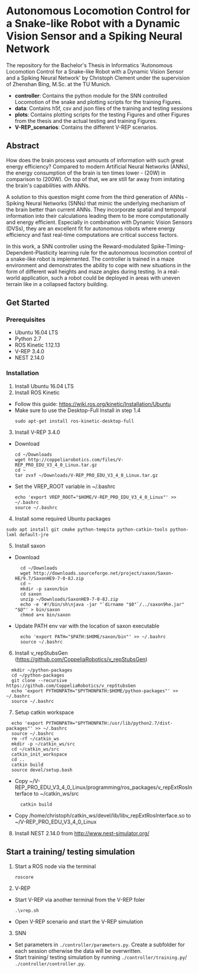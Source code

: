 
# Autonomous Locomotion Control for a Snake-like Robot with a Dynamic Vision Sensor and a Spiking Neural Network

The repository for the Bachelor's Thesis in Informatics 'Autonomous Locomotion Control for a Snake-like Robot with a Dynamic Vision Sensor and a Spiking Neural Network' by Christoph Clement under the supervision of Zhenshan Bing, M.Sc. at the TU Munich.

- **controller**: Contains the python module for the SNN controlled Locomotion of the snake and plotting scripts for the training Figures.
- **data**: Contains h5f, csv and json files of the training and testing sessions
- **plots**: Contains plotting scripts for the testing Figures and other Figures from the thesis and the actual testing and training Figures.
- **V-REP_scenarios**: Contains the different V-REP scenarios.

## Abstract
How does the brain process vast amounts of information with such great energy efficiency?
Compared to modern Artificial Neural Networks (ANNs), the energy consumption of the brain is ten times lower - \(20W\) in comparison to \(200W\).
On top of that, we are still far away from imitating the brain's capabilities with ANNs.

A solution to this question might come from the third generation of ANNs - Spiking Neural Networks (SNNs) that mimic the underlying mechanism of the brain better than current ANNs.
They incorporate spatial and temporal information into their calculations leading them to be more computationally and energy efficient.
Especially in combination with Dynamic Vision Sensors (DVSs), they are an excellent fit for autonomous robots where energy efficiency and fast real-time computations are critical success factors.

In this work, a SNN controller using the Reward-modulated Spike-Timing-Dependent-Plasticity learning rule for the autonomous locomotion control of a snake-like robot is implemented.
The controller is trained in a maze environment and demonstrates the ability to cope with new situations in the form of different wall heights and maze angles during testing.
In a real-world application, such a robot could be deployed in areas with uneven terrain like in a collapsed factory building.

## Get Started

### Prerequisites

 - Ubuntu 16.04 LTS
 - Python 2.7
 - ROS Kinetic 1.12.13
 - V-REP 3.4.0
 - NEST 2.14.0

### Installation

1. Install Ubuntu 16.04 LTS
2. Install ROS Kinetic
- Follow this guide: https://wiki.ros.org/kinetic/Installation/Ubuntu
- Make sure to use the Desktop-Full Install in step 1.4
  ```
  sudo apt-get install ros-kinetic-desktop-full
  ```  
3. Install V-REP 3.4.0
- Download
  ```
  cd ~/Downloads
  wget http://coppeliarobotics.com/files/V-REP_PRO_EDU_V3_4_0_Linux.tar.gz
  cd ~
  tar zvxf ~/Downloads/V-REP_PRO_EDU_V3_4_0_Linux.tar.gz
  ```
- Set the VREP_ROOT variable in ~/.bashrc
  ```
  echo 'export VREP_ROOT="$HOME/V-REP_PRO_EDU_V3_4_0_Linux"' >> ~/.bashrc
  source ~/.bashrc
  ```
4. Install some required Ubuntu packages
  ```
  sudo apt install git cmake python-tempita python-catkin-tools python-lxml default-jre
  ```
5. Install saxon
- Download
  ```
	cd ~/Downloads
	wget http://downloads.sourceforge.net/project/saxon/Saxon-HE/9.7/SaxonHE9-7-0-8J.zip
	cd ~
	mkdir -p saxon/bin
	cd saxon
	unzip ~/Downloads/SaxonHE9-7-0-8J.zip
	echo -e '#!/bin/sh\njava -jar "`dirname "$0"`/../saxon9he.jar" "$@"' > bin/saxon
	chmod a+x bin/saxon
  ```
- Update PATH env var with the location of saxon executable
  ```
	echo 'export PATH="$PATH:$HOME/saxon/bin"' >> ~/.bashrc
	source ~/.bashrc
  ```
6. Install v_repStubsGen (https://github.com/CoppeliaRobotics/v_repStubsGen)
  ```
	mkdir ~/python-packages
	cd ~/python-packages
	git clone --recursive https://github.com/CoppeliaRobotics/v_repStubsGen
	echo 'export PYTHONPATH="$PYTHONPATH:$HOME/python-packages"' >> ~/.bashrc
	source ~/.bashrc
  ```
7. Setup catkin workspace
  ```
	echo 'export PYTHONPATH="$PYTHONPATH:/usr/lib/python2.7/dist-packages"' >> ~/.bashrc
	source ~/.bashrc
	rm -rf ~/catkin_ws
	mkdir -p ~/catkin_ws/src
	cd ~/catkin_ws/src
	catkin_init_workspace
	cd ..
	catkin build
	source devel/setup.bash
  ```
- Copy ~/V-REP_PRO_EDU_V3_4_0_Linux/programming/ros_packages/v_repExtRosInterface to ~/catkin_ws/src
  ``` 	
	catkin build
  ```
- Copy /home/christoph/catkin_ws/devel/lib/libv_repExtRosInterface.so to ~/V-REP_PRO_EDU_V3_4_0_Linux

8. Install NEST 2.14.0 from http://www.nest-simulator.org/

## Start a training/ testing simulation

1. Start a ROS node via the terminal
	```
	roscore
	```
2. V-REP
- Start V-REP via another terminal from the V-REP foler
	```
	.\vrep.sh
	```
- Open V-REP scenario and start the V-REP simulation
3. SNN
- Set parameters in `./controller/parameters.py`. Create a subfolder for each session otherwise the data will be overwritten.
- Start training/ testing simulation by running `./controller/training.py`/ `./controller/controller.py`.
